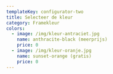 ```yaml
---
templateKey: configurator-two
title: Selecteer de kleur
category: Framekleur
colors:
  - image: /img/kleur-antraciet.jpg
    name: anthracite-black (meerprijs)
    price: 0
  - image: /img/kleur-oranje.jpg
    name: sunset-orange (gratis)
    price: 0
---
```


